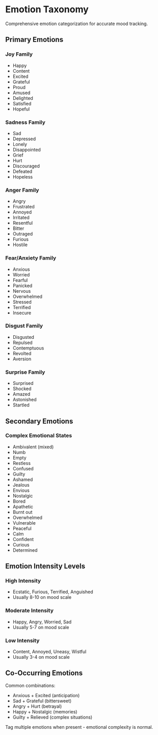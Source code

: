 # Emotion Taxonomy

Comprehensive emotion categorization for accurate mood tracking.

## Primary Emotions

### Joy Family
- Happy
- Content
- Excited
- Grateful
- Proud
- Amused
- Delighted
- Satisfied
- Hopeful

### Sadness Family
- Sad
- Depressed
- Lonely
- Disappointed
- Grief
- Hurt
- Discouraged
- Defeated
- Hopeless

### Anger Family
- Angry
- Frustrated
- Annoyed
- Irritated
- Resentful
- Bitter
- Outraged
- Furious
- Hostile

### Fear/Anxiety Family
- Anxious
- Worried
- Fearful
- Panicked
- Nervous
- Overwhelmed
- Stressed
- Terrified
- Insecure

### Disgust Family
- Disgusted
- Repulsed
- Contemptuous
- Revolted
- Aversion

### Surprise Family
- Surprised
- Shocked
- Amazed
- Astonished
- Startled

## Secondary Emotions

### Complex Emotional States
- Ambivalent (mixed)
- Numb
- Empty
- Restless
- Confused
- Guilty
- Ashamed
- Jealous
- Envious
- Nostalgic
- Bored
- Apathetic
- Burnt out
- Overwhelmed
- Vulnerable
- Peaceful
- Calm
- Confident
- Curious
- Determined

## Emotion Intensity Levels

### High Intensity
- Ecstatic, Furious, Terrified, Anguished
- Usually 8-10 on mood scale

### Moderate Intensity
- Happy, Angry, Worried, Sad
- Usually 5-7 on mood scale

### Low Intensity
- Content, Annoyed, Uneasy, Wistful
- Usually 3-4 on mood scale

## Co-Occurring Emotions

Common combinations:
- Anxious + Excited (anticipation)
- Sad + Grateful (bittersweet)
- Angry + Hurt (betrayal)
- Happy + Nostalgic (memories)
- Guilty + Relieved (complex situations)

Tag multiple emotions when present - emotional complexity is normal.
